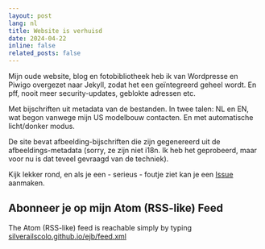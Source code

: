 ```yaml
---
layout: post
lang: nl
title: Website is verhuisd
date: 2024-04-22
inline: false
related_posts: false
---
```


Mijn oude website, blog en fotobibliotheek heb ik van Wordpresse en Piwigo overgezet naar Jekyll, zodat het een geïntegreerd geheel wordt. En pff, nooit meer security-updates, geblokte adressen etc.

Met bijschriften uit metadata van de bestanden. In twee talen: NL en EN, wat begon vanwege mijn US modelbouw contacten. En met automatische licht/donker modus.

De site bevat afbeelding-bijschriften die zijn gegenereerd uit de afbeeldings-metadata (sorry, ze zijn niet i18n. Ik heb het geprobeerd, maar voor nu is dat teveel gevraagd van de techniek).

Kijk lekker rond, en als je een - serieus - foutje ziet kan je een [Issue](https://github.com/silverailscolo/ejb/issues) aanmaken.

## Abonneer je op mijn Atom (RSS-like) Feed

The Atom (RSS-like) feed is reachable simply by typing [silverailscolo.github.io/ejb/feed.xml](silverailscolo.github.io/ejb/feed.xml)
